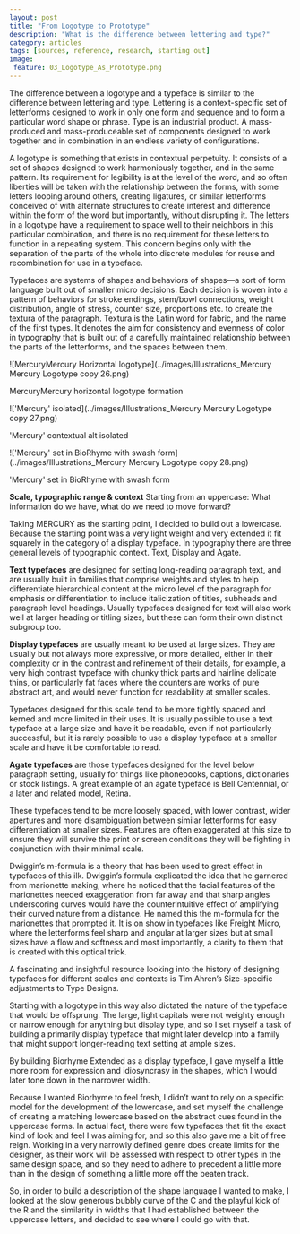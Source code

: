 ```yaml
---
layout: post
title: "From Logotype to Prototype"
description: "What is the difference between lettering and type?"
category: articles
tags: [sources, reference, research, starting out]
image: 
 feature: 03_Logotype_As_Prototype.png
---
```


The difference between a logotype and a typeface is similar to the difference between lettering and type. Lettering is a context-specific set of letterforms designed to work in only one form and sequence and to form a particular word shape or phrase. Type is an industrial product. A mass-produced and mass-produceable set of components designed to work together and in combination in an endless variety of configurations. 

A logotype is something that exists in contextual perpetuity. It consists of a set of shapes designed to work harmoniously together, and in the same pattern. Its requirement for legibility is at the level of the word, and so often liberties will be taken with the relationship between the forms, with some letters looping around others, creating ligatures, or similar letterforms conceived of with alternate structures to create interest and difference within the form of the word but importantly, without disrupting it. The letters in a logotype have a requirement to space well to their neighbors in this particular combination, and there is no requirement for these letters to function in a repeating system. This concern begins only with the separation of the parts of the whole into discrete modules for reuse and recombination for use in a typeface. 

Typefaces are systems of shapes and behaviors of shapes—a sort of form language built out of smaller micro decisions. Each decision is woven into a pattern of behaviors for stroke endings, stem/bowl connections, weight distribution, angle of stress, counter size, proportions etc. to create the textura of the paragraph. Textura is the Latin word for fabric, and the name of the first types. It denotes the aim for consistency and evenness of color in typography that is built out of a carefully maintained relationship between the parts of the letterforms, and the spaces between them. 

![MercuryMercury Horizontal logotype](../images/Illustrations_Mercury Mercury Logotype copy 26.png)
<figcaption>MercuryMercury horizontal logotype formation</figcaption>

!['Mercury' isolated](../images/Illustrations_Mercury Mercury Logotype copy 27.png)
<figcaption>'Mercury' contextual alt isolated</figcaption>

!['Mercury' set in BioRhyme with swash form](../images/Illustrations_Mercury Mercury Logotype copy 28.png)
<figcaption>'Mercury' set in BioRhyme with swash form</figcaption>

**Scale, typographic range & context**
Starting from an uppercase: What information do we have, what do we need to move forward?
 
Taking MERCURY as the starting point, I decided to build out a lowercase. Because the starting point was a very light weight and very extended it fit squarely in the category of a display typeface. In typography there are three general levels of typographic context. Text, Display and Agate. 

**Text typefaces** are designed for setting long-reading paragraph text, and are usually built in families that comprise weights and styles to help differentiate hierarchical content at the micro level of the paragraph for emphasis or differentiation to include italicization of titles, subheads and paragraph level headings. Usually typefaces designed for text will also work well at larger heading or titling sizes, but these can form their own distinct subgroup too. 

**Display typefaces** are usually meant to be used at large sizes. They are usually but not always more expressive, or more detailed, either in their complexity or in the contrast and refinement of their details, for example, a very high contrast typeface with chunky thick parts and hairline delicate thins, or particularly fat faces where the counters are works of pure abstract art, and would never function for readability at smaller scales.
 
Typefaces designed for this scale tend to be more tightly spaced and kerned and more limited in their uses. It is usually possible to use a text typeface at a large size and have it be readable, even if not particularly successful, but it is rarely possible to use a display typeface at a smaller scale and have it be comfortable to read. 

**Agate typefaces** are those typefaces designed for the level below paragraph setting, usually for things like phonebooks, captions, dictionaries or stock listings. A great example of an agate typeface is Bell Centennial, or a later and related model, Retina. 

These typefaces tend to be more loosely spaced, with lower contrast, wider apertures and more disambiguation between similar letterforms for easy differentiation at smaller sizes. Features are often exaggerated at this size to ensure they will survive the print or screen conditions they will be fighting in conjunction with their minimal scale. 

Dwiggin’s m-formula is a theory that has been used to great effect in typefaces of this ilk. Dwiggin’s formula explicated the idea that he garnered from marionette making, where he noticed that the facial features of the marionettes needed exaggeration from far away and that sharp angles underscoring curves would have the counterintuitive effect of amplifying their curved nature from a distance. He named this the m-formula for the marionettes that prompted it. It is on show in typefaces like Freight Micro, where the letterforms feel sharp and angular at larger sizes but at small sizes have a flow and softness and most importantly, a clarity to them that is created with this optical trick.

A fascinating and insightful resource looking into the history of designing typefaces for different scales and contexts is Tim Ahren’s Size-specific adjustments to Type Designs. 
 
Starting with a logotype in this way also dictated the nature of the typeface that would be offsprung. The large, light capitals were not weighty enough or narrow enough for anything but display type, and so I set myself a task of building a primarily display typeface that might later develop into a family that might support longer-reading text setting at ample sizes. 

By building Biorhyme Extended as a display typeface, I gave myself a little more room for expression and idiosyncrasy in the shapes, which I would later tone down in the narrower width. 

Because I wanted Biorhyme to feel fresh, I didn’t want to rely on a specific model for the development of the lowercase, and set myself the challenge of creating a matching lowercase based on the abstract cues found in the uppercase forms. In actual fact, there were few typefaces that fit the exact kind of look and feel I was aiming for, and so this also gave me a bit of free reign. Working in a very narrowly defined genre does create limits for the designer, as their work will be assessed with respect to other types in the same design space, and so they need to adhere to precedent a little more than in the design of something a little more off the beaten track. 

So, in order to build a description of the shape language I wanted to make, I looked at the slow generous bubbly curve of the C and the playful kick of the R and the similarity in widths that I had established between the uppercase letters, and decided to see where I could go with that.
